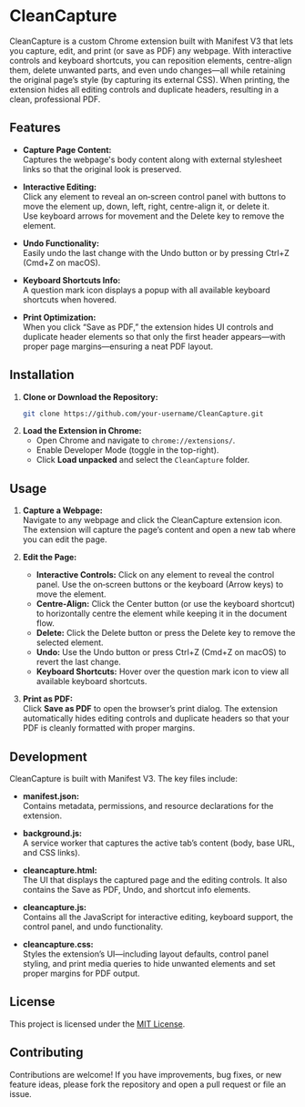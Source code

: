 # CleanCapture

CleanCapture is a custom Chrome extension built with Manifest V3 that lets you capture, edit, and print (or save as PDF) any webpage. With interactive controls and keyboard shortcuts, you can reposition elements, centre-align them, delete unwanted parts, and even undo changes—all while retaining the original page’s style (by capturing its external CSS). When printing, the extension hides all editing controls and duplicate headers, resulting in a clean, professional PDF.

## Features

- **Capture Page Content:**  
  Captures the webpage's body content along with external stylesheet links so that the original look is preserved.

- **Interactive Editing:**  
  Click any element to reveal an on‑screen control panel with buttons to move the element up, down, left, right, centre-align it, or delete it.  
  Use keyboard arrows for movement and the Delete key to remove the element.

- **Undo Functionality:**  
  Easily undo the last change with the Undo button or by pressing Ctrl+Z (Cmd+Z on macOS).

- **Keyboard Shortcuts Info:**  
  A question mark icon displays a popup with all available keyboard shortcuts when hovered.

- **Print Optimization:**  
  When you click “Save as PDF,” the extension hides UI controls and duplicate header elements so that only the first header appears—with proper page margins—ensuring a neat PDF layout.

## Installation

1. **Clone or Download the Repository:**  
   ```bash
   git clone https://github.com/your-username/CleanCapture.git
   ```
2. **Load the Extension in Chrome:**  
   - Open Chrome and navigate to `chrome://extensions/`.
   - Enable Developer Mode (toggle in the top-right).
   - Click **Load unpacked** and select the `CleanCapture` folder.

## Usage

1. **Capture a Webpage:**  
   Navigate to any webpage and click the CleanCapture extension icon. The extension will capture the page’s content and open a new tab where you can edit the page.

2. **Edit the Page:**  
   - **Interactive Controls:** Click on any element to reveal the control panel. Use the on‑screen buttons or the keyboard (Arrow keys) to move the element.  
   - **Centre-Align:** Click the Center button (or use the keyboard shortcut) to horizontally centre the element while keeping it in the document flow.  
   - **Delete:** Click the Delete button or press the Delete key to remove the selected element.  
   - **Undo:** Use the Undo button or press Ctrl+Z (Cmd+Z on macOS) to revert the last change.
   - **Keyboard Shortcuts:** Hover over the question mark icon to view all available keyboard shortcuts.

3. **Print as PDF:**  
   Click **Save as PDF** to open the browser’s print dialog. The extension automatically hides editing controls and duplicate headers so that your PDF is cleanly formatted with proper margins.

## Development

CleanCapture is built with Manifest V3. The key files include:

- **manifest.json:**  
  Contains metadata, permissions, and resource declarations for the extension.

- **background.js:**  
  A service worker that captures the active tab’s content (body, base URL, and CSS links).

- **cleancapture.html:**  
  The UI that displays the captured page and the editing controls. It also contains the Save as PDF, Undo, and shortcut info elements.

- **cleancapture.js:**  
  Contains all the JavaScript for interactive editing, keyboard support, the control panel, and undo functionality.

- **cleancapture.css:**  
  Styles the extension’s UI—including layout defaults, control panel styling, and print media queries to hide unwanted elements and set proper margins for PDF output.

## License

This project is licensed under the [MIT License](LICENSE).

## Contributing

Contributions are welcome! If you have improvements, bug fixes, or new feature ideas, please fork the repository and open a pull request or file an issue.
